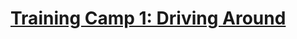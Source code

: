 # [Training Camp 1: Driving Around](https://education.lego.com/en-us/lessons/spike-competition-ready/training-camp-1-driving-around)
